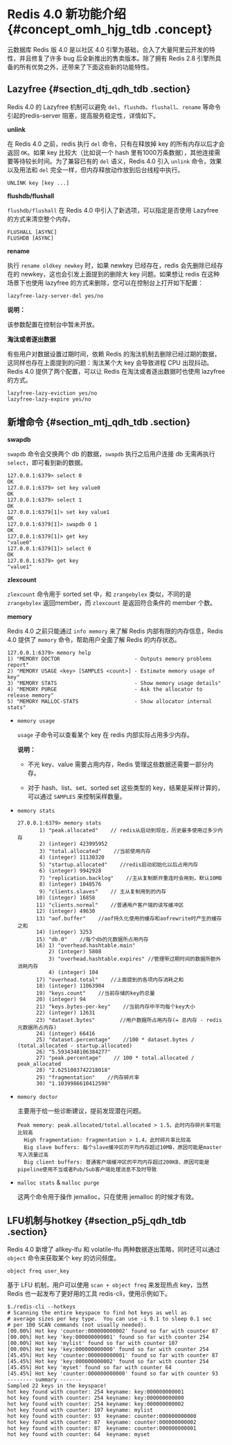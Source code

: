 # Redis 4.0 新功能介绍 {#concept_omh_hjg_tdb .concept}

云数据库 Redis 版 4.0 是以社区 4.0 引擎为基础，合入了大量阿里云开发的特性，并且修复了许多 bug 后全新推出的售卖版本。除了拥有 Redis 2.8 引擎所具备的所有优势之外，还带来了下面这些新的功能特性。

## Lazyfree {#section_dtj_qdh_tdb .section}

Redis 4.0 的 Lazyfree 机制可以避免 `del`、`flushdb`、`flushall`、`rename` 等命令引起的redis-server 阻塞，提高服务稳定性，详情如下。

**unlink**

在 Redis 4.0 之前，redis 执行 `del` 命令，只有在释放掉 key 的所有内存以后才会返回 `OK`。如果 key 比较大（比如说一个 hash 里有1000万条数据），其他连接需要等待较长时间。为了兼容已有的 `del` 语义，Redis 4.0 引入 `unlink` 命令，效果以及用法和 `del` 完全一样，但内存释放动作放到后台线程中执行。

```
UNLINK key [key ...]
```

**flushdb/flushall**

`flushdb/flushall` 在 Redis 4.0 中引入了新选项，可以指定是否使用 Lazyfree 的方式来清空整个内存。

```
FLUSHALL [ASYNC]
FLUSHDB [ASYNC]
```

**rename**

执行 `rename oldkey newkey` 时，如果 newkey 已经存在，redis 会先删除已经存在的 newkey，这也会引发上面提到的删除大 key 问题。如果想让 redis 在这种场景下也使用 lazyfree 的方式来删除，您可以在控制台上打开如下配置：

```
lazyfree-lazy-server-del yes/no
```

**说明：** 

该参数配置在控制台中暂未开放。

**淘汰或者逐出数据**

有些用户对数据设置过期时间，依赖 Redis 的淘汰机制去删除已经过期的数据，这同样也存在上面提到的问题：淘汰某个大 key 会导致进程 CPU 出现抖动。Redis 4.0 提供了两个配置，可以让 Redis 在淘汰或者逐出数据时也使用 lazyfree 的方式。

```
lazyfree-lazy-eviction yes/no
lazyfree-lazy-expire yes/no
```

## 新增命令 {#section_mtj_qdh_tdb .section}

**swapdb**

`swapdb` 命令会交换两个 db 的数据，`swapdb` 执行之后用户连接 db 无需再执行 `select`，即可看到新的数据。

```
127.0.0.1:6379> select 0
OK
127.0.0.1:6379> set key value0
OK
127.0.0.1:6379> select 1
OK
127.0.0.1:6379[1]> set key value1
OK
127.0.0.1:6379[1]> swapdb 0 1
OK
127.0.0.1:6379[1]> get key
"value0"
127.0.0.1:6379[1]> select 0
OK
127.0.0.1:6379> get key
"value1"
```

**zlexcount**

`zlexcount` 命令用于 sorted set 中，和 `zrangebylex` 类似，不同的是 `zrangebylex` 返回member，而 `zlexcount` 是返回符合条件的 member 个数。

**memory**

Redis 4.0 之前只能通过 `info memory` 来了解 Redis 内部有限的内存信息，Redis 4.0 提供了 `memory` 命令，帮助用户全面了解 Redis 的内存状态。

```
127.0.0.1:6379> memory help
1) "MEMORY DOCTOR                        - Outputs memory problems report"
2) "MEMORY USAGE <key> [SAMPLES <count>] - Estimate memory usage of key"
3) "MEMORY STATS                         - Show memory usage details"
4) "MEMORY PURGE                         - Ask the allocator to release memory"
5) "MEMORY MALLOC-STATS                  - Show allocator internal stats"
```

-   `memory usage`

    `usage` 子命令可以查看某个 key 在 redis 内部实际占用多少内存。

    **说明：** 

    -   不光 key、value 需要占用内存，Redis 管理这些数据还需要一部分内存。

    -   对于 hash、list、set、sorted set 这些类型的 key，结果是采样计算的，可以通过 `SAMPLES` 来控制采样数量。

-   `memory stats`

    ```
    27.0.0.1:6379> memory stats
           1) "peak.allocated"    // redis从启动到现在，历史最多使用过多少内存
           2) (integer) 423995952
           3) "total.allocated"    //当前使用内存
           4) (integer) 11130320
           5) "startup.allocated"    //redis启动初始化以后占用内存
           6) (integer) 9942928
           7) "replication.backlog"    //主从复制断开重连时会用到，默认10MB
           8) (integer) 1048576
           9) "clients.slaves"    // 主从复制用到的内存
          10) (integer) 16858
          11) "clients.normal"    //普通用户客户端的读写缓冲区
          12) (integer) 49630
          13) "aof.buffer"    //aof持久化使用的缓存和aofrewrite时产生的缓存之和
          14) (integer) 3253
          15) "db.0"    //每个db的元数据所占用内存
          16) 1) "overhead.hashtable.main"
              2) (integer) 5808
              3) "overhead.hashtable.expires" //管理带过期时间的数据所额外消耗内存
              4) (integer) 104
          17) "overhead.total"    //上面提到的各项内存消耗之和
          18) (integer) 11063904
          19) "keys.count"    //当前存储的key的总量
          20) (integer) 94
          21) "keys.bytes-per-key"    //当前内存中平均每个key大小
          22) (integer) 12631
          23) "dataset.bytes"        //用户数据所占用内存(= 总内存 - redis元数据所占内存)
          24) (integer) 66416
          25) "dataset.percentage"    //100 * dataset.bytes / (total.allocated - startup.allocated)
          26) "5.5934348106384277"
          27) "peak.percentage"    // 100 * total.allocated / peak_allocated
          28) "2.6251003742218018"
          29) "fragmentation"    //内存碎片率
          30) "1.1039986610412598"
    ```

-   `memory doctor`

    主要用于给一些诊断建议，提前发现潜在问题。

    ```
    Peak memory: peak.allocated/total.allocated > 1.5，此时内存碎片率可能比较高
      High fragmentation: fragmentation > 1.4，此时碎片率比较高
      Big slave buffers: 每个slave缓冲区的平均内存超过10MB，原因可能是master写入流量过高
      Big client buffers: 普通客户端缓冲区的平均内存超过200KB，原因可能是pipeline使用不当或者Pub/Sub客户端处理消息不及时导致
    ```

-   `malloc stats` & `malloc purge`

    这两个命令用于操作 jemalloc，只在使用 jemalloc 的时候才有效。


## LFU机制与hotkey {#section_p5j_qdh_tdb .section}

Redis 4.0 新增了 allkey-lfu 和 volatile-lfu 两种数据逐出策略，同时还可以通过 `object` 命令来获取某个 key 的访问频度。

```
object freq user_key
```

基于 LFU 机制，用户可以使用 `scan + object freq` 来发现热点 key，当然 Redis 也一起发布了更好用的工具 redis-cli，使用示例如下。

```
$./redis-cli --hotkeys
# Scanning the entire keyspace to find hot keys as well as
# average sizes per key type.  You can use -i 0.1 to sleep 0.1 sec
# per 100 SCAN commands (not usually needed).
[00.00%] Hot key 'counter:000000000002' found so far with counter 87
[00.00%] Hot key 'key:000000000001' found so far with counter 254
[00.00%] Hot key 'mylist' found so far with counter 107
[00.00%] Hot key 'key:000000000000' found so far with counter 254
[45.45%] Hot key 'counter:000000000001' found so far with counter 87
[45.45%] Hot key 'key:000000000002' found so far with counter 254
[45.45%] Hot key 'myset' found so far with counter 64
[45.45%] Hot key 'counter:000000000000' found so far with counter 93
-------- summary -------
Sampled 22 keys in the keyspace!
hot key found with counter: 254 keyname: key:000000000001
hot key found with counter: 254 keyname: key:000000000000
hot key found with counter: 254 keyname: key:000000000002
hot key found with counter: 107 keyname: mylist
hot key found with counter: 93  keyname: counter:000000000000
hot key found with counter: 87  keyname: counter:000000000002
hot key found with counter: 87  keyname: counter:000000000001
hot key found with counter: 64  keyname: myset
```

